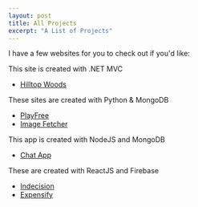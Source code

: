 ```yaml
---
layout: post
title: All Projects
excerpt: "A List of Projects"
---
```


I have a few websites for you to check out if you'd like:

This site is created with .NET MVC
- [Hilltop Woods][hilltop-woods]

These sites are created with Python & MongoDB
- [PlayFree][playfree]
- [Image Fetcher][image-fetcher]

This app is created with NodeJS and MongoDB
- [Chat App][chat-app]

These are created with ReactJS and Firebase
- [Indecision][indecision]
- [Expensify][expensify]


[playfree]:http://playfree.io
[hilltop-woods]:http://hilltopwoods.com
[image-fetcher]:http://image-fetcher.tommytreb.com
[chat-app]:http://chat.tommytreb.com
[indecision]:http://indecision.tommytreb.com
[expensify]:http://expensify.tommytreb.com